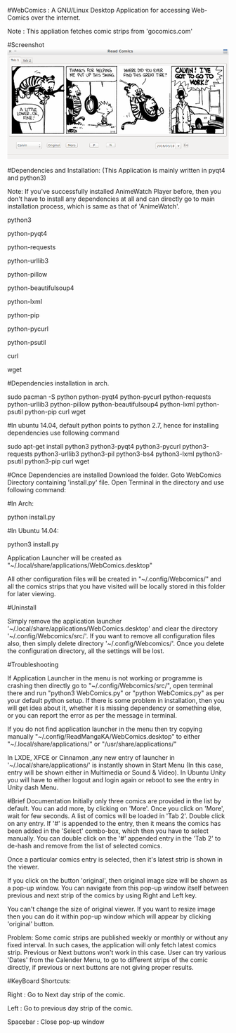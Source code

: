 ﻿#WebComics :  A GNU/Linux Desktop Application for accessing Web-Comics over the internet.

Note : This appliation fetches comic strips from 'gocomics.com'

#Screenshot
![ReadManga](/Images/sample.png)

#Dependencies and Installation:
(This Application is mainly written in pyqt4 and python3)

Note: If you've successfully installed AnimeWatch Player before, then you don't have to install any dependencies at all and can directly go to main installation process, which is same as that of 'AnimeWatch'.

python3

python-pyqt4

python-requests

python-urllib3

python-pillow

python-beautifulsoup4

python-lxml

python-pip

python-pycurl

python-psutil

curl

wget


#Dependencies installation in arch.

sudo pacman -S python python-pyqt4 python-pycurl python-requests python-urllib3 python-pillow python-beautifulsoup4 python-lxml python-psutil python-pip curl wget



#In ubuntu 14.04, default python points to python 2.7, hence for installing dependencies use following command

sudo apt-get install python3 python3-pyqt4 python3-pycurl python3-requests python3-urllib3 python3-pil python3-bs4 python3-lxml python3-psutil python3-pip curl wget



#Once Dependencies are installed Download the folder. Goto WebComics Directory containing 'install.py' file. Open Terminal in the directory and use following command:

#In Arch:

python install.py

#In Ubuntu 14.04:

python3 install.py

Application Launcher will be created as "~/.local/share/applications/WebComics.desktop"

All other configuration files will be created in "~/.config/Webcomics/" and all the comics strips that you have visited will be locally stored in this folder for later viewing.



#Uninstall

Simply remove the application launcher '~/.local/share/applications/WebComics.desktop' and clear the directory '~/.config/Webcomics/src/'. If you want to remove all configuration files also, then simply delete directory '~/.config/Webcomics/'. Once you delete the configuration directory, all the settings will be lost.

#Troubleshooting

If Application Launcher in the menu is not working or programme is crashing then directly go to "~/.config/Webcomics/src/", open terminal there and run "python3 WebComics.py" or "python WebComics.py" as per your default python setup. If there is some problem in installation, then you will get idea about it, whether it is missing dependency or something else, or you can report the error as per the message in terminal.

If you do not find application launcher in the menu then try copying manually "~/.config/ReadMangaKA/WebComics.desktop" to either "~/.local/share/applications/" or "/usr/share/applications/"

In LXDE, XFCE or Cinnamon ,any new entry of launcher in '~/.local/share/applications/' is instantly shown in Start Menu (In this case, entry will be shown either in Multimedia or Sound & Video). In Ubuntu Unity you will have to either logout and login again or reboot to see the entry in Unity dash Menu.





#Brief Documentation
Initially only three comics are provided in the list by default. You can add more, by clicking on 'More'. Once you click on 'More', wait for few seconds. A list of comics will be loaded in 'Tab 2'. Double click on any entry. If '#' is appended to the entry, then it means the comics has been added in the 'Select' combo-box, which then you have to select manually. You can double click on the '#' appended entry in the 'Tab 2' to de-hash and remove from the list of selected comics. 

Once a particular comics entry is selected, then it's latest strip is shown in the viewer.

If you click on the button 'original', then original image size will be shown as a pop-up window. You can navigate from this pop-up window itself between previous and next strip of the comics by using Right and Left key.

You can't change the size of original viewer. If you want to resize image then you can do it within pop-up window which will appear by clicking 'original' button.

Problem: Some comic strips are published weekly or monthly or without any fixed interval. In such cases, the application will only fetch latest comics strip. Previous or Next buttons won't work in this case. User can try various 'Dates' from the Calender Menu, to go to different strips of the comic directly, if previous or next buttons are not giving proper results.

#KeyBoard Shortcuts:

Right : Go to Next day strip of the comic.

Left  : Go to previous day strip of the comic.

Spacebar : Close pop-up window